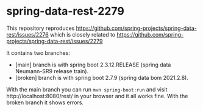 # spring-data-rest-2279
This repository reproduces https://github.com/spring-projects/spring-data-rest/issues/2276 which is closely related to https://github.com/spring-projects/spring-data-rest/issues/2279

It contains two branches:
 - [main] branch is with spring boot 2.3.12.RELEASE (spring data Neumann-SR9 release train).
 - [broken] branch is with spring boot 2.7.9 (spring data bom 2021.2.8). 

With the main branch you can run `mvn spring-boot:run` and visit http://localhost:8080/rest/ in your browser and it all works fine.
With the broken branch it shows errors.
